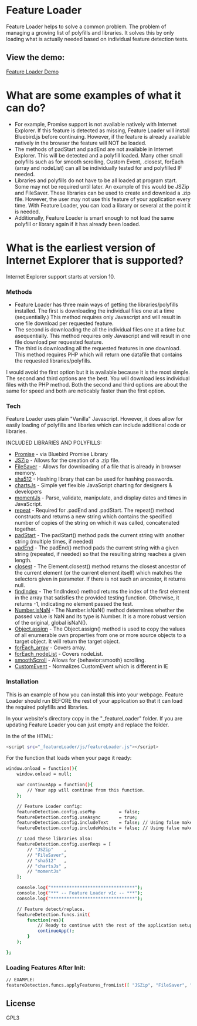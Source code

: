 # Feature Loader

Feature Loader helps to solve a common problem. The problem of managing a growing list of polyfills and libraries. It solves this by only loading what is actually needed based on individual feature detection tests.

## View the demo:
[Feature Loader Demo]

# What are some examples of what it can do?
  - For example, Promise support is not available natively with Internet Explorer. If this feature is detected as missing, Feature Loader will install Bluebird.js before continuing. However, if the feature is already available natively in the browser the feature will NOT be loaded.
  - The methods of padStart and padEnd are not available in Internet Explorer. This will be detected and a polyfill loaded. Many other small polyfills such as for smooth scrolling, Custom Event, .closest, forEach (array and nodeList) can all be individually tested for and polyfilled IF needed.
  - Libraries and polyfills do not have to be all loaded at program start. Some may not be required until later. An example of this would be JSZip and FileSaver. These libraries can be used to create and download a .zip file. However, the user may not use this feature of your application every time. With Feature Loader, you can load a library or several at the point it is needed.
  - Additionally, Feature Loader is smart enough to not load the same polyfill or library again if it has already been loaded.

# What is the earliest version of Internet Explorer that is supported?
Internet Explorer support starts at version 10.

### Methods
- Feature Loader has three main ways of getting the libraries/polyfills installed.
The first is downloading the individual files one at a time (sequentially.) This method requires only Javascript and will result in one file download per requested feature.
- The second is downloading the all the individual files one at a time but asequentially. This method requires only Javascript and will result in one file download per requested feature.
- The third is downloading all the requested features in one download. This method requires PHP which will return one datafile that contains the requested libraries/polyfills.

I would avoid the first option but it is available because it is the most simple.
The second and third options are the best. You will download less individual files with the PHP method.
Both the second and third options are about the same for speed and both are noticably faster than the first option.

### Tech

Feature Loader uses plain "Vanilla" Javascript. However, it does allow for easily loading of polyfills and libaries which can include additional code or libraries.

INCLUDED LIBRARIES AND POLYFILLS:
* [Promise] - via Bluebird Promise Library
* [JSZip] - Allows for the creation of a .zip file.
* [FileSaver] - Allows for downloading of a file that is already in browser memory.
* [sha512] - Hashing library that can be used for hashing passwords.
* [chartsJs] - Simple yet flexible JavaScript charting for designers & developers
* [momentJs] - Parse, validate, manipulate, and display dates and times in JavaScript.
* [repeat] - Required for .padEnd and .padStart. The repeat() method constructs and returns a new string which contains the specified number of copies of the string on which it was called, concatenated together.
* [padStart] - The padStart() method pads the current string with another string (multiple times, if needed)
* [padEnd] - The padEnd() method pads the current string with a given string (repeated, if needed) so that the resulting string reaches a given length.
* [closest] - The Element.closest() method returns the closest ancestor of the current element (or the current element itself) which matches the selectors given in parameter. If there is not such an ancestor, it returns null.
* [findIndex] - The findIndex() method returns the index of the first element in the array that satisfies the provided testing function. Otherwise, it returns -1, indicating no element passed the test.
* [Number.isNaN] - The Number.isNaN() method determines whether the passed value is NaN and its type is Number. It is a more robust version of the original, global isNaN().
* [Object.assign] - The Object.assign() method is used to copy the values of all enumerable own properties from one or more source objects to a target object. It will return the target object.
* [forEach_array] - Covers array.
* [forEach_nodeList] - Covers nodeList.
* [smoothScroll] - Allows for {behavior:smooth} scrolling.
* [CustomEvent] - Normalizes CustomEvent which is different in IE

### Installation
This is an example of how you can install this into your webpage. Feature Loader should run BEFORE the rest of your application so that it can load the required polyfills and libraries.

In your website's directory copy in the "_featureLoader" folder. If you are updating Feature Loader you can just empty and replace the folder.

In the <head> of the HTML:

```sh
<script src="_featureLoader/js/featureLoader.js"></script>
```

For the function that loads when your page it ready:

```sh
window.onload = function(){
	window.onload = null;

	var continueApp = function(){
		// Your app will continue from this function.
	};

	// Feature Loader config:
	featureDetection.config.usePhp         = false;
	featureDetection.config.useAsync       = true;
	featureDetection.config.includeText    = false; // Using false makes the database download smaller.
	featureDetection.config.includeWebsite = false; // Using false makes the database download smaller.

	// Load these libraries also:
	featureDetection.config.userReqs = [
		// "JSZip"    ,
		// "FileSaver",
		// "sha512"   ,
		// "chartsJs" ,
		// "momentJs"
	];

	console.log("********************************");
	console.log("*** -- Feature Loader v1c -- ***");
	console.log("********************************");

	// Feature detect/replace.
	featureDetection.funcs.init(
		function(res){
			// Ready to continue with the rest of the application setup!
			continueApp();
		}
	);

};
```
### Loading Features After Init:
```sh
// EXAMPLE:
featureDetection.funcs.applyFeatures_fromList([ "JSZip", "FileSaver", "momentJs"]);
```

License
----
GPL3


[//]: # (These are reference links used in the body of this note and get stripped out when the markdown processor does its job. There is no need to format nicely because it shouldn't be seen. Thanks SO - http://stackoverflow.com/questions/4823468/store-comments-in-markdown-syntax)

[Feature Loader Demo]:<https://www.nicksen782.net/featureLoader/>
[Promise]:<https://github.com/petkaantonov/bluebird>
[JSZip]:<https://github.com/Stuk/jszip>
[FileSaver]:<https://github.com/eligrey/FileSaver.js>
[sha512]:<https://web.archive.org/web/20170806032838/http://www.happycode.info:80/javascript-sha-512/>
[chartsJs]:<https://www.chartjs.org/>
[momentJs]:<http://momentjs.com/>

[repeat]:<https://developer.mozilla.org/en-US/docs/Web/JavaScript/Reference/Global_Objects/String/repeat>
[padStart]:<https://developer.mozilla.org/en-US/docs/Web/JavaScript/Reference/Global_Objects/String/padStart>
[padEnd]:<https://developer.mozilla.org/en-US/docs/Web/JavaScript/Reference/Global_Objects/String/padEnd>
[closest]:<https://developer.mozilla.org/en-US/docs/Web/API/Element/closest>
[findIndex]:<https://developer.mozilla.org/en-US/docs/Web/JavaScript/Reference/Global_Objects/Array/findIndex>
[Number.isNaN]:<https://developer.mozilla.org/en-US/docs/Web/JavaScript/Reference/Global_Objects/Number/isNaN>
[Object.assign]:<https://developer.mozilla.org/en-US/docs/Web/JavaScript/Reference/Global_Objects/Object/assign>
[forEach_array]:<https://developer.mozilla.org/en-US/docs/Web/JavaScript/Reference/Global_Objects/Array/forEach>
[forEach_nodeList]:<https://developer.mozilla.org/en-US/docs/Web/API/NodeList/forEach>
[smoothScroll]:<https://github.com/iamdustan/smoothscroll>
[CustomEvent]:<https://developer.mozilla.org/en-US/docs/Web/API/CustomEvent/CustomEvent>
